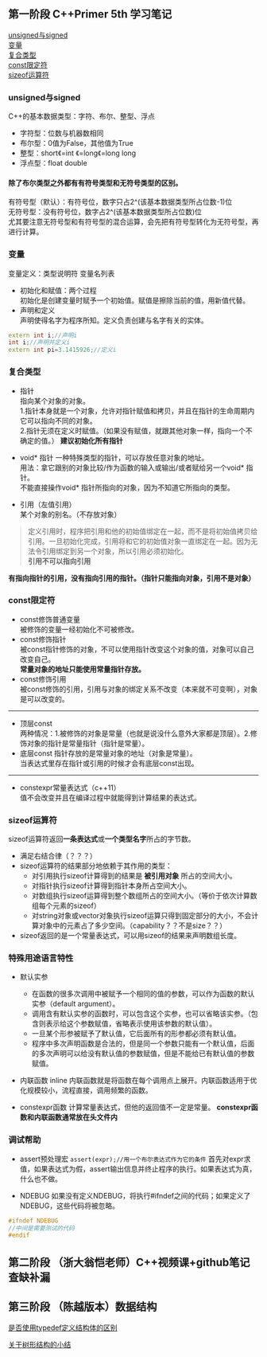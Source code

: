 ## 第一阶段 C++Primer 5th 学习笔记
[unsigned与signed](#unsigned与signed)    
[变量](#变量)   
[复合类型](#复合类型)   
[const限定符](#const限定符)   
[sizeof运算符](#sizeof运算符)   
[](#)   
### unsigned与signed
C++的基本数据类型：字符、布尔、整型、浮点    
- 字符型：位数与机器数相同
- 布尔型：0值为False，其他值为True      
- 整型：short《=int 《=long《=long long     
- 浮点型：float double
#### 除了布尔类型之外都有有符号类型和无符号类型的区别。
有符号型（默认）：有符号位，数字只占2^(该基本数据类型所占位数-1)位     
无符号型：没有符号位，数字占2^(该基本数据类型所占位数)位    
尤其要注意无符号型和有符号型的混合运算，会先把有符号型转化为无符号型，再进行计算。    

### 变量   
变量定义：类型说明符 变量名列表    
- 初始化和赋值：两个过程    
初始化是创建变量时赋予一个初始值。赋值是擦除当前的值，用新值代替。    
- 声明和定义   
声明使得名字为程序所知。定义负责创建与名字有关的实体。 
```c++
extern int i;//声明i
int i;//声明并定义i
extern int pi=3.1415926;//定义i
```

### 复合类型
- 指针   
指向某个对象的对象。   
 1.指针本身就是一个对象，允许对指针赋值和拷贝，并且在指针的生命周期内它可以指向不同的对象。   
 2.指针无须在定义时赋值。（如果没有赋值，就跟其他对象一样，指向一个不确定的值。）
 **建议初始化所有指针**

- void* 指针
一种特殊类型的指针，可以存放任意对象的地址。   
用法：拿它跟别的对象比较/作为函数的输入或输出/或者赋给另一个void* 指针。       
不能直接操作void* 指针所指向的对象，因为不知道它所指向的类型。    
 
- 引用（左值引用）   
某个对象的别名。（不存放对象）   
> 定义引用时，程序把引用和他的初始值绑定在一起，而不是将初始值拷贝给引用。一旦初始化完成，引用将和它的初始值对象一直绑定在一起。因为无法令引用绑定到另一个对象，所以引用必须初始化。   
**引用不可以指向引用**

**有指向指针的引用，没有指向引用的指针。（指针只能指向对象，引用不是对象）**

### const限定符
- const修饰普通变量   
被修饰的变量一经初始化不可被修改。
- const修饰指针   
被const指针修饰的对象，不可以使用指针改变这个对象的值，对象可以自己改变自己。    
**常量对象的地址只能使用常量指针存放。**
- const修饰引用   
被const修饰的引用，引用与对象的绑定关系不改变（本来就不可变啊），对象是可以改变的。
-----
- 顶层const   
两种情况：1.被修饰的对象是常量（也就是说没什么意外大家都是顶层）。2.修饰对象的指针是常量指针（指针是常量）。
- 底层const
指针存放的是常量对象的地址（对象是常量）。   
当表达式里存在指针或引用的时候才会有底层const出现。     
-----
- constexpr常量表达式（c++11）   
值不会改变并且在编译过程中就能得到计算结果的表达式。   

### sizeof运算符
sizeof运算符返回**一条表达式**或**一个类型名字**所占的字节数。
- 满足右结合律（？？？）
- sizeof运算符的结果部分地依赖于其作用的类型：
  - 对引用执行sizeof计算得到的结果是 **被引用对象** 所占的空间大小。
  - 对指针执行sizeof计算得到指针本身所占空间大小。
  - 对数组执行sizeof运算得到整个数组所占的空间大小。（等价于依次计算数组每个元素的sizeof）
  - 对string对象或vector对象执行sizeof运算只得到固定部分的大小，不会计算对象中的元素占了多少空间。（capability？？不是size？？）  
- sizeof返回的是一个常量表达式，可以用sizeof的结果来声明数组长度。

### 特殊用途语言特性
- 默认实参
  - 在函数的很多次调用中被赋予一个相同的值的参数，可以作为函数的默认实参（default argument）。
  - 调用含有默认实参的函数时，可以包含这个实参，也可以省略该实参。（包含则表示给这个参数赋值，省略表示使用该参数的默认值）。
  - 一旦某个形参被赋予了默认值，它后面所有的形参都必须有默认值。
  - 程序中多次声明函数是合法的，但是同一个参数只能有一个默认值，后面的多次声明可以给没有默认值的参数赋值，但是不能给已有默认值的参数赋值。

- 内联函数 inline
内联函数就是将函数在每个调用点上展开。内联函数适用于优化规模较小，流程直接，调用频繁的函数。

- constexpr函数
计算常量表达式，但他的返回值不一定是常量。
**constexpr函数和内联函数通常放在头文件内**

### 调试帮助
- assert预处理宏
`assert(expr);//用一个布尔表达式作为它的条件`
首先对expr求值，如果表达式为假，assert输出信息并终止程序的执行。如果表达式为真，什么也不做。

- NDEBUG
如果没有定义NDEBUG，将执行#ifndef之间的代码；如果定义了NDEBUG，这些代码将被忽略。
```C++
#ifndef NDEBUG
//中间是需要测试的代码
#endif
```


## 第二阶段 （浙大翁恺老师）C++视频课+github笔记 查缺补漏

## 第三阶段 （陈越版本）数据结构

 [是否使用typedef定义结构体的区别](https://github.com/Anna-Joe/CplusCodingProgress/blob/master/%E6%98%AF%E5%90%A6%E4%BD%BF%E7%94%A8typedef%E5%AE%9A%E4%B9%89%E7%BB%93%E6%9E%84%E4%BD%93%E7%9A%84%E5%8C%BA%E5%88%AB.md)

 [关于树形结构的小结](https://github.com/Anna-Joe/CplusCodingProgress/blob/master/%E5%85%B3%E4%BA%8E%E6%A0%91%E5%BD%A2%E7%BB%93%E6%9E%84%E7%9A%84%E5%B0%8F%E7%BB%93.md)
